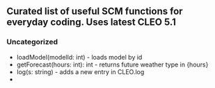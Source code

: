 ## Curated list of useful SCM functions for everyday coding. Uses latest CLEO 5.1


### Uncategorized

* loadModel(modelId: int) - loads model by id
* getForecast(hours: int): int - returns future weather type in {hours}
* log(s: string) - adds a new entry in CLEO.log
* 
